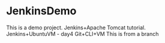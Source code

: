# JenkinsDemo
This is a demo project.
Jenkins+Apache Tomcat tutorial.
Jenkins+UbuntuVM - day4
Git+CLI+VM
This is from a branch
